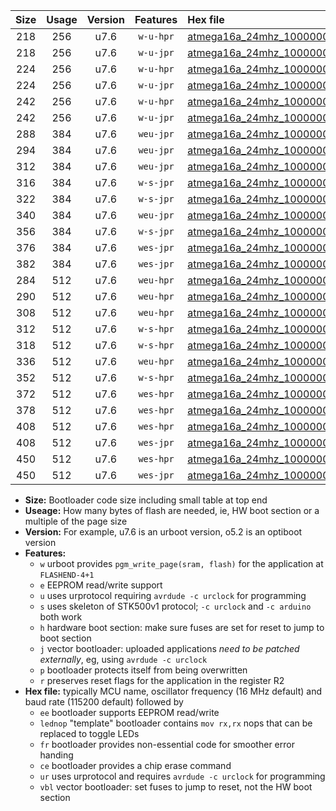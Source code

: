 |Size|Usage|Version|Features|Hex file|
|:-:|:-:|:-:|:-:|:--|
|218|256|u7.6|`w-u-hpr`|[atmega16a_24mhz_1000000bps_ur.hex](https://raw.githubusercontent.com/stefanrueger/urboot/main//atmega16a_24mhz_1000000bps_ur.hex)|
|218|256|u7.6|`w-u-jpr`|[atmega16a_24mhz_1000000bps_ur_vbl.hex](https://raw.githubusercontent.com/stefanrueger/urboot/main//atmega16a_24mhz_1000000bps_ur_vbl.hex)|
|224|256|u7.6|`w-u-hpr`|[atmega16a_24mhz_1000000bps_lednop_ur.hex](https://raw.githubusercontent.com/stefanrueger/urboot/main//atmega16a_24mhz_1000000bps_lednop_ur.hex)|
|224|256|u7.6|`w-u-jpr`|[atmega16a_24mhz_1000000bps_lednop_ur_vbl.hex](https://raw.githubusercontent.com/stefanrueger/urboot/main//atmega16a_24mhz_1000000bps_lednop_ur_vbl.hex)|
|242|256|u7.6|`w-u-hpr`|[atmega16a_24mhz_1000000bps_lednop_fr_ur.hex](https://raw.githubusercontent.com/stefanrueger/urboot/main//atmega16a_24mhz_1000000bps_lednop_fr_ur.hex)|
|242|256|u7.6|`w-u-jpr`|[atmega16a_24mhz_1000000bps_lednop_fr_ur_vbl.hex](https://raw.githubusercontent.com/stefanrueger/urboot/main//atmega16a_24mhz_1000000bps_lednop_fr_ur_vbl.hex)|
|288|384|u7.6|`weu-jpr`|[atmega16a_24mhz_1000000bps_ee_ur_vbl.hex](https://raw.githubusercontent.com/stefanrueger/urboot/main//atmega16a_24mhz_1000000bps_ee_ur_vbl.hex)|
|294|384|u7.6|`weu-jpr`|[atmega16a_24mhz_1000000bps_ee_lednop_ur_vbl.hex](https://raw.githubusercontent.com/stefanrueger/urboot/main//atmega16a_24mhz_1000000bps_ee_lednop_ur_vbl.hex)|
|312|384|u7.6|`weu-jpr`|[atmega16a_24mhz_1000000bps_ee_lednop_fr_ur_vbl.hex](https://raw.githubusercontent.com/stefanrueger/urboot/main//atmega16a_24mhz_1000000bps_ee_lednop_fr_ur_vbl.hex)|
|316|384|u7.6|`w-s-jpr`|[atmega16a_24mhz_1000000bps_vbl.hex](https://raw.githubusercontent.com/stefanrueger/urboot/main//atmega16a_24mhz_1000000bps_vbl.hex)|
|322|384|u7.6|`w-s-jpr`|[atmega16a_24mhz_1000000bps_lednop_vbl.hex](https://raw.githubusercontent.com/stefanrueger/urboot/main//atmega16a_24mhz_1000000bps_lednop_vbl.hex)|
|340|384|u7.6|`weu-jpr`|[atmega16a_24mhz_1000000bps_ee_lednop_fr_ce_ur_vbl.hex](https://raw.githubusercontent.com/stefanrueger/urboot/main//atmega16a_24mhz_1000000bps_ee_lednop_fr_ce_ur_vbl.hex)|
|356|384|u7.6|`w-s-jpr`|[atmega16a_24mhz_1000000bps_lednop_fr_vbl.hex](https://raw.githubusercontent.com/stefanrueger/urboot/main//atmega16a_24mhz_1000000bps_lednop_fr_vbl.hex)|
|376|384|u7.6|`wes-jpr`|[atmega16a_24mhz_1000000bps_ee_vbl.hex](https://raw.githubusercontent.com/stefanrueger/urboot/main//atmega16a_24mhz_1000000bps_ee_vbl.hex)|
|382|384|u7.6|`wes-jpr`|[atmega16a_24mhz_1000000bps_ee_lednop_vbl.hex](https://raw.githubusercontent.com/stefanrueger/urboot/main//atmega16a_24mhz_1000000bps_ee_lednop_vbl.hex)|
|284|512|u7.6|`weu-hpr`|[atmega16a_24mhz_1000000bps_ee_ur.hex](https://raw.githubusercontent.com/stefanrueger/urboot/main//atmega16a_24mhz_1000000bps_ee_ur.hex)|
|290|512|u7.6|`weu-hpr`|[atmega16a_24mhz_1000000bps_ee_lednop_ur.hex](https://raw.githubusercontent.com/stefanrueger/urboot/main//atmega16a_24mhz_1000000bps_ee_lednop_ur.hex)|
|308|512|u7.6|`weu-hpr`|[atmega16a_24mhz_1000000bps_ee_lednop_fr_ur.hex](https://raw.githubusercontent.com/stefanrueger/urboot/main//atmega16a_24mhz_1000000bps_ee_lednop_fr_ur.hex)|
|312|512|u7.6|`w-s-hpr`|[atmega16a_24mhz_1000000bps.hex](https://raw.githubusercontent.com/stefanrueger/urboot/main//atmega16a_24mhz_1000000bps.hex)|
|318|512|u7.6|`w-s-hpr`|[atmega16a_24mhz_1000000bps_lednop.hex](https://raw.githubusercontent.com/stefanrueger/urboot/main//atmega16a_24mhz_1000000bps_lednop.hex)|
|336|512|u7.6|`weu-hpr`|[atmega16a_24mhz_1000000bps_ee_lednop_fr_ce_ur.hex](https://raw.githubusercontent.com/stefanrueger/urboot/main//atmega16a_24mhz_1000000bps_ee_lednop_fr_ce_ur.hex)|
|352|512|u7.6|`w-s-hpr`|[atmega16a_24mhz_1000000bps_lednop_fr.hex](https://raw.githubusercontent.com/stefanrueger/urboot/main//atmega16a_24mhz_1000000bps_lednop_fr.hex)|
|372|512|u7.6|`wes-hpr`|[atmega16a_24mhz_1000000bps_ee.hex](https://raw.githubusercontent.com/stefanrueger/urboot/main//atmega16a_24mhz_1000000bps_ee.hex)|
|378|512|u7.6|`wes-hpr`|[atmega16a_24mhz_1000000bps_ee_lednop.hex](https://raw.githubusercontent.com/stefanrueger/urboot/main//atmega16a_24mhz_1000000bps_ee_lednop.hex)|
|408|512|u7.6|`wes-hpr`|[atmega16a_24mhz_1000000bps_ee_lednop_fr.hex](https://raw.githubusercontent.com/stefanrueger/urboot/main//atmega16a_24mhz_1000000bps_ee_lednop_fr.hex)|
|408|512|u7.6|`wes-jpr`|[atmega16a_24mhz_1000000bps_ee_lednop_fr_vbl.hex](https://raw.githubusercontent.com/stefanrueger/urboot/main//atmega16a_24mhz_1000000bps_ee_lednop_fr_vbl.hex)|
|450|512|u7.6|`wes-hpr`|[atmega16a_24mhz_1000000bps_ee_lednop_fr_ce.hex](https://raw.githubusercontent.com/stefanrueger/urboot/main//atmega16a_24mhz_1000000bps_ee_lednop_fr_ce.hex)|
|450|512|u7.6|`wes-jpr`|[atmega16a_24mhz_1000000bps_ee_lednop_fr_ce_vbl.hex](https://raw.githubusercontent.com/stefanrueger/urboot/main//atmega16a_24mhz_1000000bps_ee_lednop_fr_ce_vbl.hex)|

- **Size:** Bootloader code size including small table at top end
- **Useage:** How many bytes of flash are needed, ie, HW boot section or a multiple of the page size
- **Version:** For example, u7.6 is an urboot version, o5.2 is an optiboot version
- **Features:**
  + `w` urboot provides `pgm_write_page(sram, flash)` for the application at `FLASHEND-4+1`
  + `e` EEPROM read/write support
  + `u` uses urprotocol requiring `avrdude -c urclock` for programming
  + `s` uses skeleton of STK500v1 protocol; `-c urclock` and `-c arduino` both work
  + `h` hardware boot section: make sure fuses are set for reset to jump to boot section
  + `j` vector bootloader: uploaded applications *need to be patched externally*, eg, using `avrdude -c urclock`
  + `p` bootloader protects itself from being overwritten
  + `r` preserves reset flags for the application in the register R2
- **Hex file:** typically MCU name, oscillator frequency (16 MHz default) and baud rate (115200 default) followed by
  + `ee` bootloader supports EEPROM read/write
  + `lednop` "template" bootloader contains `mov rx,rx` nops that can be replaced to toggle LEDs
  + `fr` bootloader provides non-essential code for smoother error handing
  + `ce` bootloader provides a chip erase command
  + `ur` uses urprotocol and requires `avrdude -c urclock` for programming
  + `vbl` vector bootloader: set fuses to jump to reset, not the HW boot section
